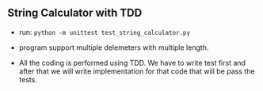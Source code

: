 ## String Calculator with TDD
- run: `python -m unittest test_string_calculator.py`

- program support multiple delemeters with multiple length.
- All the coding is performed using TDD. We have to write test first and after that we will write implementation for that code that will be pass the tests.
